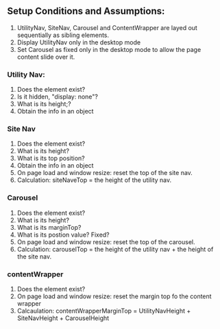 ## Setup Conditions and Assumptions:

1. UtilityNav, SiteNav, Carousel and ContentWrapper are layed out sequentially as sibling elements.
2. Display UtilityNav only in the desktop mode
3. Set Carousel as fixed only in the desktop mode to allow the page content slide over it. 


### Utility Nav:

1. Does the element exist?
2. Is it hidden, "display: none"?
3. What is its height;?
4. Obtain the info in an object

### Site Nav

1. Does the element exist?
2. What is its height?
3. What is its top position?
4. Obtain the info in an object
5. On page load and window resize: reset the top of the site nav.
6. Calculation: siteNaveTop = the height of the utility nav. 

### Carousel 

1. Does the element exist?
2. What is its height?
3. What is its marginTop?
4. What is its postion value? Fixed?
5. On page load and window resize: reset the top of the carousel.
6. Calculation: carouselTop = the height of the utility nav + the height of the site nav. 

### contentWrapper

1. Does the element exist?
2. On page load and window resize: reset the margin top fo the content wrapper
3. Calcaulation: contentWrapperMarginTop = UtilityNavHeight + SiteNavHeight + CarouselHeight




